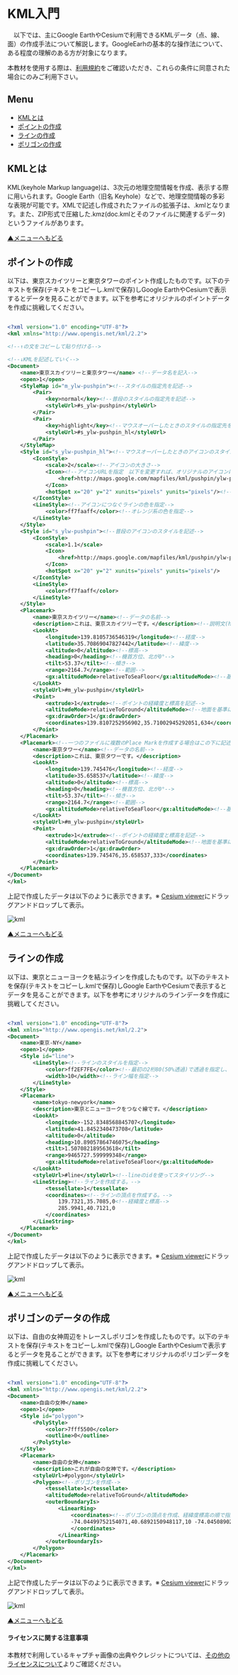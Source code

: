 # KML入門
　以下では、主にGoogle EarthやCesiumで利用できるKMLデータ（点、線、面）の作成手法について解説します。GoogleEarhの基本的な操作法について、ある程度の理解のある方が対象になります。

本教材を使用する際は、[利用規約]をご確認いただき、これらの条件に同意された場合にのみご利用下さい。

**Menu**
------
* [KMLとは](#kmlとは)
* [ポイントの作成](#ポイントの作成)
* [ラインの作成](#ラインの作成)
* [ポリゴンの作成](#ポリゴンの作成)

## KMLとは
 KML(keyhole Markup language)は、3次元の地理空間情報を作成、表示する際に用いられます。Google Earth（旧名 Keyhole）などで、地理空間情報の多彩な表現が可能です。XMLで記述し作成されたファイルの拡張子は、.kmlとなります。また、ZIP形式で圧縮した.kmz(doc.kmlとそのファイルに関連するデータ)というファイルがあります。

[▲メニューへもどる]

## ポイントの作成
以下は、東京スカイツリーと東京タワーのポイント作成したものです。以下のテキストを保存(テキストをコピーし.kmlで保存)しGoogle EarthやCesiumで表示するとデータを見ることができます。以下を参考にオリジナルのポイントデータを作成に挑戦してください。


```XML

<?xml version="1.0" encoding="UTF-8"?>
<kml xmlns="http://www.opengis.net/kml/2.2">

<!--↑の文をコピーして貼り付ける-->

<!--↓KMLを記述していく-->
<Document>
	<name>東京スカイツリーと東京タワー</name> <!--データ名を記入-->
	<open>1</open>
	<StyleMap id="m_ylw-pushpin"><!--スタイルの指定先を記述-->
		<Pair>
			<key>normal</key><!--普段のスタイルの指定先を記述-->
			<styleUrl>#s_ylw-pushpin</styleUrl>
		</Pair>
		<Pair>
			<key>highlight</key><!--マウスオーバーしたときのスタイルの指定先を記述-->
			<styleUrl>#s_ylw-pushpin_hl</styleUrl>
		</Pair>
	</StyleMap>
	<Style id="s_ylw-pushpin_hl"><!--マウスオーバーしたときのアイコンのスタイルを記述-->
		<IconStyle>
			<scale>2</scale><!--アイコンの大きさ-->
			<Icon><!--アイコンURLを指定　以下を変更すれば、オリジナルのアイコンになる-->
				<href>http://maps.google.com/mapfiles/kml/pushpin/ylw-pushpin.png</href>
			</Icon>
			<hotSpot x="20" y="2" xunits="pixels" yunits="pixels"/><!--実際の地点とあうように位置をずらして表示-->
		</IconStyle>
		<LineStyle><!--アイコンにつなぐラインの色を指定-->
			<color>ff7faaff</color><!--オレンジ系の色を指定-->
		</LineStyle>
	</Style>
	<Style id="s_ylw-pushpin"><!--普段のアイコンのスタイルを記述-->
		<IconStyle>
			<scale>1.1</scale>
			<Icon>
				<href>http://maps.google.com/mapfiles/kml/pushpin/ylw-pushpin.png</href>
			</Icon>
			<hotSpot x="20" y="2" xunits="pixels" yunits="pixels"/>
		</IconStyle>
		<LineStyle>
			<color>ff7faaff</color>
		</LineStyle>
	</Style>
	<Placemark>
		<name>東京スカイツリー</name><!--データの名前-->
		<description>これは、東京スカイツリーです。</description><!--説明文(htmlで記述できる)-->
		<LookAt>
			<longitude>139.8105736546319</longitude><!--経度-->
			<latitude>35.70869047827442</latitude><!--緯度-->
			<altitude>0</altitude><!--標高-->
			<heading>0</heading><!--機首方位、北が0°-->
			<tilt>53.37</tilt><!--傾き-->
			<range>2164.7</range><!--範囲-->
			<gx:altitudeMode>relativeToSeaFloor</gx:altitudeMode><!--基準は海面とする-->
		</LookAt>
		<styleUrl>#m_ylw-pushpin</styleUrl>
		<Point>
			<extrude>1</extrude><!--ポイントの経緯度と標高を記述-->
			<altitudeMode>relativeToGround</altitudeMode><!--地面を基準にアイコンを配置-->
			<gx:drawOrder>1</gx:drawOrder>
			<coordinates>139.8107252956902,35.71002945292051,634</coordinates>
		</Point>
	</Placemark>
	<Placemark><!--一つのファイルに複数のPlace Markを作成する場合はこの下に記述-->
		<name>東京タワー</name><!--データの名前-->
		<description>これは、東京タワーです。</description>
		<LookAt>
			<longitude>139.745476</longitude><!--経度-->
			<latitude>35.658537</latitude><!--緯度-->
			<altitude>0</altitude><!--標高-->
			<heading>0</heading><!--機首方位、北が0°-->
			<tilt>53.37</tilt><!--傾き-->
			<range>2164.7</range><!--範囲-->
			<gx:altitudeMode>relativeToSeaFloor</gx:altitudeMode><!--基準は海面とする-->
		</LookAt>
		<styleUrl>#m_ylw-pushpin</styleUrl>
		<Point>
			<extrude>1</extrude><!--ポイントの経緯度と標高を記述-->
			<altitudeMode>relativeToGround</altitudeMode><!--地面を基準にアイコンを配置-->
			<gx:drawOrder>1</gx:drawOrder>
			<coordinates>139.745476,35.658537,333</coordinates>
		</Point>
	</Placemark>
</Document>
</kml>

```

上記で作成したデータは以下のように表示できます。※ [Cesium viewer]にドラッグアンドドロップして表示。

![kml](pic/kml_pic1.png)

[▲メニューへもどる]

## ラインの作成
以下は、東京とニューヨークを結ぶラインを作成したものです。以下のテキストを保存(テキストをコピーし.kmlで保存)しGoogle EarthやCesiumで表示するとデータを見ることができます。以下を参考にオリジナルのラインデータを作成に挑戦してください。

```XML

<?xml version="1.0" encoding="UTF-8"?>
<kml xmlns="http://www.opengis.net/kml/2.2">
<Document>
	<name>東京-NY</name>
	<open>1</open>
	<Style id="line">
		<LineStyle><!--ラインのスタイルを指定-->
			<color>ff2EF7FE</color><!--最初の2桁80(50%透過)で透過を指定し、後ろの16進数のカラーで2桁ずつでそれぞれRGB(BGRの順)を示す。-->
			<width>10</width><!--ライン幅を指定-->
		</LineStyle>
	</Style>
	<Placemark>
		<name>tokyo-newyork</name>
		<description>東京とニューヨークをつなぐ線です。</description>
		<LookAt>
			<longitude>-152.8348568845707</longitude>
			<latitude>41.8452340473708</latitude>
			<altitude>0</altitude>
			<heading>10.89057864746075</heading>
			<tilt>1.507082189563618</tilt>
			<range>9465727.599999348</range>
			<gx:altitudeMode>relativeToSeaFloor</gx:altitudeMode>
		</LookAt>
		<styleUrl>#line</styleUrl><!--lineのidを使ってスタイリング-->
		<LineString><!--ラインを作成する。-->
			<tessellate>1</tessellate>
			<coordinates><!--ラインの頂点を作成する。-->
				139.7321,35.7085,0<!--経緯度と標高-->
				285.9941,40.7121,0
			</coordinates>
		</LineString>
	</Placemark>
</Document>
</kml>

```

上記で作成したデータは以下のように表示できます。※ [Cesium viewer]にドラッグアンドドロップして表示。

![kml](pic/kml_pic2.png)

[▲メニューへもどる]

## ポリゴンのデータの作成
以下は、自由の女神周辺をトレースしポリゴンを作成したものです。以下のテキストを保存(テキストをコピーし.kmlで保存)しGoogle EarthやCesiumで表示するとデータを見ることができます。以下を参考にオリジナルのポリゴンデータを作成に挑戦してください。

```XML

<?xml version="1.0" encoding="UTF-8"?>
<kml xmlns="http://www.opengis.net/kml/2.2">
<Document>
	<name>自由の女神</name>
	<open>1</open>
	<Style id="polygon">
		<PolyStyle>
			<color>7fff5500</color>
			<outline>0</outline>
		</PolyStyle>
	</Style>
	<Placemark>
		<name>自由の女神</name>
		<description>これが自由の女神です。</description>
		<styleUrl>#polygon</styleUrl>
		<Polygon><!--ポリゴンを作成-->
			<tessellate>1</tessellate>
			<altitudeMode>relativeToGround</altitudeMode>
			<outerBoundaryIs>
				<LinearRing>
					<coordinates><!--ポリゴンの頂点を作成、経緯度標高の順で指定-->
					-74.04499752154071,40.6892150948117,10 -74.04508902345016,40.68910500277669,10 -74.04490260924321,40.6890712241014,10 -74.0449452584661,40.68893225527901,10 -74.04477238706467,40.68895047011316,10 -74.04464566372177,40.68880536249563,10 -74.04450250063262,40.68890404524074,10 -74.04419793103934,40.68885309495814,10 -74.04413961652038,40.68907601900729,10 -74.04396055940559,40.68913292018742,10 -74.04409031001904,40.68927640684932,10 -74.04400857576606,40.68939908454744,10 -74.04420075240583,40.6894184734436,10 -74.04416169767181,40.68956379739579,10 -74.04432500067969,40.68953810849519,10 -74.0444281044832,40.68966015661734,10 -74.04459322088222,40.68959044901225,10 -74.04474235627428,40.68965401293135,10 -74.04477271590068,40.68955008337813,10 -74.04482177267657,40.68952193819843,10 -74.04495797510631,40.68954520507073,10 -74.0449279538866,40.68941648207719,10 -74.04509679444885,40.68933795131525,10 -74.04499752154071,40.6892150948117,10 <!--始点と同じ経緯度標高-->
					</coordinates>
				</LinearRing>
			</outerBoundaryIs>
		</Polygon>
	</Placemark>
</Document>
</kml>

```

上記で作成したデータは以下のように表示できます。※ [Cesium viewer]にドラッグアンドドロップして表示。

![kml](pic/kml_pic3.png)

[▲メニューへもどる]

#### ライセンスに関する注意事項
本教材で利用しているキャプチャ画像の出典やクレジットについては、[その他のライセンスについて]よりご確認ください。

[その他のライセンスについて]:../../licsnse.md
[▲メニューへもどる]:./KML.md#menu
[Cesium viewer]:http://cesiumjs.org/Cesium/Build/Apps/CesiumViewer/index.html
[利用規約]:../../../policy.md
[利用規約]:../../../policy.md
[その他のライセンスについて]:../../license.md
[よくある質問とエラー]:../../questions/questions.md

[GISの基本概念]:../../00/00.md
[QGISビギナーズマニュアル]:../../QGIS/QGIS.md
[GRASSビギナーズマニュアル]:../../GRASS/GRASS.md
[リモートセンシングとその解析]:../../06/06.md
[既存データの地図データと属性データ]:../../07/07.md
[空間データ]:../../08/08.md
[空間データベース]:../../09/09.md
[空間データの統合・修正]:../../10/10.md
[基本的な空間解析]:../../11/11.md
[ネットワーク分析]:../../12/12.md
[領域分析]:../../13/13.md
[点データの分析]:../../14/14.md
[ラスタデータの分析]:../../15/15.md
[傾向面分析]:../../16/16.md
[空間的自己相関]:../../17/17.md
[空間補間]:../../18/18.md
[空間相関分析]:../../19/19.md
[空間分析におけるスケール]:../../20/20.md
[視覚的伝達]:../../21/21.md
[参加型GISと社会貢献]:../../26/26.md

[地理院地図]:https://maps.gsi.go.jp
[e-Stat]:https://www.e-stat.go.jp/
[国土数値情報]:http://nlftp.mlit.go.jp/ksj/
[基盤地図情報]:http://www.gsi.go.jp/kiban/
[地理院タイル]:http://maps.gsi.go.jp/development/ichiran.html

[課題ページ_QGISビギナーズマニュアル]:../../tasks/t_qgis_entry.md
[課題ページ_GRASSビギナーズマニュアル]:../../tasks/t_grass_entry.md
[課題ページ_リモートセンシングとその解析]:../../tasks/t_06.md
[課題ページ_既存データの地図データと属性データ]:../../tasks/t_07.md
[課題ページ_空間データ]:../../tasks/t_08.md
[課題ページ_空間データベース]:../../tasks/t_09.md
[課題ページ_空間データの統合・修正]:../../tasks/t_10.md
[課題ページ_基本的な空間解析]:../../tasks/t_11.md
[課題ページ_ネットワーク分析]:../../tasks/t_12.md
[課題ページ_基本的な空間解析]:../../tasks/t_13.md
[課題ページ_点データの分析]:../../tasks/t_14.md
[課題ページ_ラスタデータの分析]:../../tasks/t_15.md
[課題ページ_空間補間]:../../tasks/t_18.md
[課題ページ_視覚的伝達]:../../tasks/t_21.md
[課題ページ_参加型GISと社会貢献]:../../tasks/t_26.md
